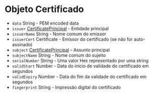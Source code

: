 # Objeto Certificado

* `data` String - PEM encoded data
* `issuer` [CertificatePrincipal](certificate-principal.md) - Entidade principal
* `issuerName` String - Nome comum do emissor
* `issuerCert` Certificate - Emissor do certificado (se não for auto-assinado)
* `subject` [CertificatePrincipal](certificate-principal.md) - Assunto principal
* `subjectName` String - Nome comum do sujeito
* `serialNumber` String - Uma valor Hex representado por uma string
* `validStart` Number - Data do inicio de validade do certificado em segundos
* `validExpiry` Number - Data do fim da validade do certificado em segundos
* `fingerprint` String - Impressão digital do certificado